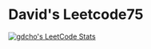 # David's Leetcode75

[![gdcho's LeetCode Stats](https://leetcode-stats.vercel.app/api?username=gdcho&theme=Dark)](https://leetcode.com/gdcho/)
